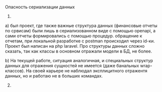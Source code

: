 Опасность сериализации данных

1)
a) был проект, где также важные структура данных (финансовые отчеты по срвисам) были 
лишь в сериализованном виде с помощью openapi, а сами отчеты формировались с помощью процедур.
обращение к отчетам, при локальной разработке с postman происходил через id-ки. Проект был
написан на php laravel. Про структуры данных сложно сказать, так как классы в основном 
отражали модели в БД, не более.

b) На текущей работе, ситуация аналогичная, и специальных структур данных для отражения
сущностей не имеется (даже банальных wrap-классов). На своей карьере не наблюдал
эксплицитного отражентя данных, но и работаю не в больших командах.

2)
